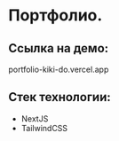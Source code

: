 # Портфолио.

## Ссылка на демо:

portfolio-kiki-do.vercel.app

## Стек технологии:

- NextJS
- TailwindCSS
